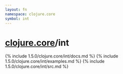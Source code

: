 ```yaml
---
layout: fn
namespace: clojure.core
symbol: int
---
```


# [clojure.core](../)/int

{% include 1.5.0/clojure.core/int/docs.md %}
{% include 1.5.0/clojure.core/int/examples.md %}
{% include 1.5.0/clojure.core/int/src.md %}


